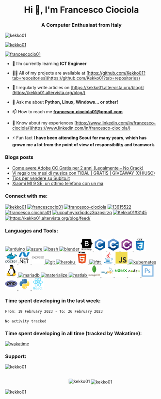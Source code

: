 <h1 align="center">Hi 👋, I'm Francesco Ciociola</h1>
<h3 align="center">A Computer Enthusiast from Italy</h3>

<p align="left"> <img src="https://komarev.com/ghpvc/?username=kekko01&label=Profile%20views&color=0e75b6&style=flat" alt="kekko01" /> </p>

<p align="left"> <a href="https://github.com/ryo-ma/github-profile-trophy"><img src="https://github-profile-trophy.vercel.app/?username=kekko01" alt="kekko01" /></a> </p>

<p align="left"> <a href="https://twitter.com/francescocio01" target="blank"><img src="https://img.shields.io/twitter/follow/francescocio01?logo=twitter&style=for-the-badge" alt="francescocio01" /></a> </p>

- 🌱 I’m currently learning **ICT Engineer**

- 👨‍💻 All of my projects are available at [https://github.com/Kekko01?tab=repositories](https://github.com/Kekko01?tab=repositories)

- 📝 I regularly write articles on [https://kekko01.altervista.org/blog/](https://kekko01.altervista.org/blog/)

- 💬 Ask me about **Python, Linux, Windows... or other!**

- 📫 How to reach me **francesco.ciociola01@gmail.com**

- 📄 Know about my experiences [https://www.linkedin.com/in/francesco-ciociola/](https://www.linkedin.com/in/francesco-ciociola/)

- ⚡ Fun fact **I have been attending Scout for many years, which has grown me a lot from the point of view of responsibility and teamwork.**

### Blogs posts
<!-- BLOG-POST-LIST:START -->
- [Come avere Adobe CC Gratis per 2 anni &lpar;Legalmente – No Crack&rpar;](https://kekko01.altervista.org/blog/2020/10/25/come-avere-adobe-cc-gratis-per-2-anni-legalmente-no-crack/)
- [Vi regalo tre mesi di musica con TIDAL | GRATIS | GIVEAWAY &lpar;CHIUSO&rpar;](https://kekko01.altervista.org/blog/2020/10/01/vi-regalo-tre-mesi-di-musica-con-tidal-gratis-giveaway/)
- [Tips per vendere su Subito.it](https://kekko01.altervista.org/blog/2020/09/05/consigli-subitoit/)
- [Xiaomi MI 9 SE: un ottimo telefono con un ma](https://kekko01.altervista.org/blog/2020/07/30/xiaomi-mi-9-se/)
<!-- BLOG-POST-LIST:END -->

<h3 align="left">Connect with me:</h3>
<p align="left">
<a href="https://dev.to/kekko01" target="blank"><img align="center" src="https://raw.githubusercontent.com/rahuldkjain/github-profile-readme-generator/master/src/images/icons/Social/devto.svg" alt="kekko01" height="30" width="40" /></a>
<a href="https://twitter.com/francescocio01" target="blank"><img align="center" src="https://raw.githubusercontent.com/rahuldkjain/github-profile-readme-generator/master/src/images/icons/Social/twitter.svg" alt="francescocio01" height="30" width="40" /></a>
<a href="https://linkedin.com/in/francesco-ciociola" target="blank"><img align="center" src="https://raw.githubusercontent.com/rahuldkjain/github-profile-readme-generator/master/src/images/icons/Social/linked-in-alt.svg" alt="francesco-ciociola" height="30" width="40" /></a>
<a href="https://stackoverflow.com/users/13615522" target="blank"><img align="center" src="https://raw.githubusercontent.com/rahuldkjain/github-profile-readme-generator/master/src/images/icons/Social/stack-overflow.svg" alt="13615522" height="30" width="40" /></a>
<a href="https://instagram.com/francesco.ciociola01" target="blank"><img align="center" src="https://raw.githubusercontent.com/rahuldkjain/github-profile-readme-generator/master/src/images/icons/Social/instagram.svg" alt="francesco.ciociola01" height="30" width="40" /></a>
<a href="https://www.youtube.com/c/ucpuhnyixr5pdcz3qzpsirzq" target="blank"><img align="center" src="https://raw.githubusercontent.com/rahuldkjain/github-profile-readme-generator/master/src/images/icons/Social/youtube.svg" alt="ucpuhnyixr5pdcz3qzpsirzq" height="30" width="40" /></a>
<a href="https://discord.gg/Kekko01#3145" target="blank"><img align="center" src="https://raw.githubusercontent.com/rahuldkjain/github-profile-readme-generator/master/src/images/icons/Social/discord.svg" alt="Kekko01#3145" height="30" width="40" /></a>
<a href="/https://kekko01.altervista.org/blog/feed/" target="blank"><img align="center" src="https://raw.githubusercontent.com/rahuldkjain/github-profile-readme-generator/master/src/images/icons/Social/rss.svg" alt="https://kekko01.altervista.org/blog/feed/" height="30" width="40" /></a>
</p>

<h3 align="left">Languages and Tools:</h3>
<p align="left"> <a href="https://www.arduino.cc/" target="_blank" rel="noreferrer"> <img src="https://cdn.worldvectorlogo.com/logos/arduino-1.svg" alt="arduino" width="40" height="40"/> </a> <a href="https://azure.microsoft.com/en-in/" target="_blank" rel="noreferrer"> <img src="https://www.vectorlogo.zone/logos/microsoft_azure/microsoft_azure-icon.svg" alt="azure" width="40" height="40"/> </a> <a href="https://www.gnu.org/software/bash/" target="_blank" rel="noreferrer"> <img src="https://www.vectorlogo.zone/logos/gnu_bash/gnu_bash-icon.svg" alt="bash" width="40" height="40"/> </a> <a href="https://www.blender.org/" target="_blank" rel="noreferrer"> <img src="https://download.blender.org/branding/community/blender_community_badge_white.svg" alt="blender" width="40" height="40"/> </a> <a href="https://getbootstrap.com" target="_blank" rel="noreferrer"> <img src="https://raw.githubusercontent.com/devicons/devicon/master/icons/bootstrap/bootstrap-plain-wordmark.svg" alt="bootstrap" width="40" height="40"/> </a> <a href="https://www.cprogramming.com/" target="_blank" rel="noreferrer"> <img src="https://raw.githubusercontent.com/devicons/devicon/master/icons/c/c-original.svg" alt="c" width="40" height="40"/> </a> <a href="https://www.w3schools.com/cpp/" target="_blank" rel="noreferrer"> <img src="https://raw.githubusercontent.com/devicons/devicon/master/icons/cplusplus/cplusplus-original.svg" alt="cplusplus" width="40" height="40"/> </a> <a href="https://www.w3schools.com/cs/" target="_blank" rel="noreferrer"> <img src="https://raw.githubusercontent.com/devicons/devicon/master/icons/csharp/csharp-original.svg" alt="csharp" width="40" height="40"/> </a> <a href="https://www.w3schools.com/css/" target="_blank" rel="noreferrer"> <img src="https://raw.githubusercontent.com/devicons/devicon/master/icons/css3/css3-original-wordmark.svg" alt="css3" width="40" height="40"/> </a> <a href="https://www.docker.com/" target="_blank" rel="noreferrer"> <img src="https://raw.githubusercontent.com/devicons/devicon/master/icons/docker/docker-original-wordmark.svg" alt="docker" width="40" height="40"/> </a> <a href="https://dotnet.microsoft.com/" target="_blank" rel="noreferrer"> <img src="https://raw.githubusercontent.com/devicons/devicon/master/icons/dot-net/dot-net-original-wordmark.svg" alt="dotnet" width="40" height="40"/> </a> <a href="https://expressjs.com" target="_blank" rel="noreferrer"> <img src="https://raw.githubusercontent.com/devicons/devicon/master/icons/express/express-original-wordmark.svg" alt="express" width="40" height="40"/> </a> <a href="https://git-scm.com/" target="_blank" rel="noreferrer"> <img src="https://www.vectorlogo.zone/logos/git-scm/git-scm-icon.svg" alt="git" width="40" height="40"/> </a> <a href="https://heroku.com" target="_blank" rel="noreferrer"> <img src="https://www.vectorlogo.zone/logos/heroku/heroku-icon.svg" alt="heroku" width="40" height="40"/> </a> <a href="https://www.w3.org/html/" target="_blank" rel="noreferrer"> <img src="https://raw.githubusercontent.com/devicons/devicon/master/icons/html5/html5-original-wordmark.svg" alt="html5" width="40" height="40"/> </a> <a href="https://ifttt.com/" target="_blank" rel="noreferrer"> <img src="https://www.vectorlogo.zone/logos/ifttt/ifttt-ar21.svg" alt="ifttt" width="40" height="40"/> </a> <a href="https://www.java.com" target="_blank" rel="noreferrer"> <img src="https://raw.githubusercontent.com/devicons/devicon/master/icons/java/java-original.svg" alt="java" width="40" height="40"/> </a> <a href="https://developer.mozilla.org/en-US/docs/Web/JavaScript" target="_blank" rel="noreferrer"> <img src="https://raw.githubusercontent.com/devicons/devicon/master/icons/javascript/javascript-original.svg" alt="javascript" width="40" height="40"/> </a> <a href="https://kubernetes.io" target="_blank" rel="noreferrer"> <img src="https://www.vectorlogo.zone/logos/kubernetes/kubernetes-icon.svg" alt="kubernetes" width="40" height="40"/> </a> <a href="https://www.linux.org/" target="_blank" rel="noreferrer"> <img src="https://raw.githubusercontent.com/devicons/devicon/master/icons/linux/linux-original.svg" alt="linux" width="40" height="40"/> </a> <a href="https://mariadb.org/" target="_blank" rel="noreferrer"> <img src="https://www.vectorlogo.zone/logos/mariadb/mariadb-icon.svg" alt="mariadb" width="40" height="40"/> </a> <a href="https://materializecss.com/" target="_blank" rel="noreferrer"> <img src="https://raw.githubusercontent.com/prplx/svg-logos/5585531d45d294869c4eaab4d7cf2e9c167710a9/svg/materialize.svg" alt="materialize" width="40" height="40"/> </a> <a href="https://www.mathworks.com/" target="_blank" rel="noreferrer"> <img src="https://upload.wikimedia.org/wikipedia/commons/2/21/Matlab_Logo.png" alt="matlab" width="40" height="40"/> </a> <a href="https://www.mongodb.com/" target="_blank" rel="noreferrer"> <img src="https://raw.githubusercontent.com/devicons/devicon/master/icons/mongodb/mongodb-original-wordmark.svg" alt="mongodb" width="40" height="40"/> </a> <a href="https://www.mysql.com/" target="_blank" rel="noreferrer"> <img src="https://raw.githubusercontent.com/devicons/devicon/master/icons/mysql/mysql-original-wordmark.svg" alt="mysql" width="40" height="40"/> </a> <a href="https://www.nginx.com" target="_blank" rel="noreferrer"> <img src="https://raw.githubusercontent.com/devicons/devicon/master/icons/nginx/nginx-original.svg" alt="nginx" width="40" height="40"/> </a> <a href="https://nodejs.org" target="_blank" rel="noreferrer"> <img src="https://raw.githubusercontent.com/devicons/devicon/master/icons/nodejs/nodejs-original-wordmark.svg" alt="nodejs" width="40" height="40"/> </a> <a href="https://www.photoshop.com/en" target="_blank" rel="noreferrer"> <img src="https://raw.githubusercontent.com/devicons/devicon/master/icons/photoshop/photoshop-line.svg" alt="photoshop" width="40" height="40"/> </a> <a href="https://www.php.net" target="_blank" rel="noreferrer"> <img src="https://raw.githubusercontent.com/devicons/devicon/master/icons/php/php-original.svg" alt="php" width="40" height="40"/> </a> <a href="https://www.python.org" target="_blank" rel="noreferrer"> <img src="https://raw.githubusercontent.com/devicons/devicon/master/icons/python/python-original.svg" alt="python" width="40" height="40"/> </a> <a href="https://reactjs.org/" target="_blank" rel="noreferrer"> <img src="https://raw.githubusercontent.com/devicons/devicon/master/icons/react/react-original-wordmark.svg" alt="react" width="40" height="40"/> </a> </p>

<h3 align="left">Time spent developing in the last week:</h3>

<!--START_SECTION:waka-->

```text
From: 19 February 2023 - To: 26 February 2023

No activity tracked
```

<!--END_SECTION:waka-->	

<h3 align="left">Time spent developing in all time (tracked by Wakatime):</h3>

[![wakatime](https://wakatime.com/badge/user/ab062a0e-8d31-4a6a-8387-b9b0ede48a4a.svg)](https://wakatime.com/@ab062a0e-8d31-4a6a-8387-b9b0ede48a4a)

<h3 align="left">Support:</h3>
<p><a href="https://www.buymeacoffee.com/kekko01"> <img align="left" src="https://cdn.buymeacoffee.com/buttons/v2/default-yellow.png" height="50" width="210" alt="kekko01" /></a></p><br><br>


<p><img align="left" src="https://github-readme-stats.vercel.app/api/top-langs?username=kekko01&show_icons=true&theme=dark&locale=en&layout=compact" alt="kekko01" /></p>

<p>&nbsp;<img align="center" src="https://github-readme-stats.vercel.app/api?username=kekko01&show_icons=true&theme=dark&locale=en" alt="kekko01" /></p>

<p><img align="center" src="https://github-readme-streak-stats.herokuapp.com/?user=kekko01&theme=dark" alt="kekko01" /></p>

